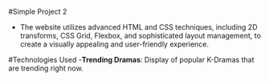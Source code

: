 #Simple Project 2
- The website utilizes advanced HTML and CSS techniques, including 2D transforms, CSS Grid, Flexbox, and sophisticated layout management, to create a visually appealing and user-friendly experience.

#Technologies Used 
-**Trending Dramas**: Display of popular K-Dramas that are trending right now.


  
